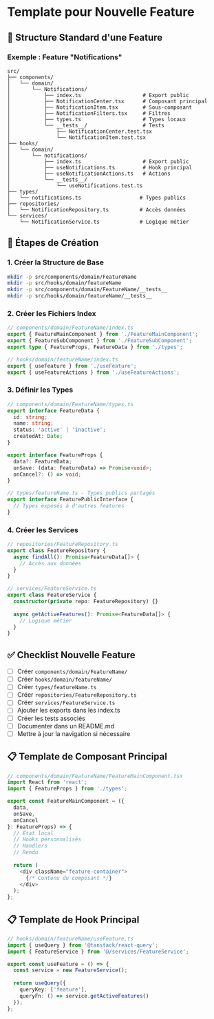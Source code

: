 
# Template pour Nouvelle Feature

## 🚀 Structure Standard d'une Feature

### Exemple : Feature "Notifications"

```
src/
├── components/
│   └── domain/
│       └── Notifications/
│           ├── index.ts                    # Export public
│           ├── NotificationCenter.tsx      # Composant principal
│           ├── NotificationItem.tsx        # Sous-composant
│           ├── NotificationFilters.tsx     # Filtres
│           ├── types.ts                    # Types locaux
│           └── __tests__/                  # Tests
│               ├── NotificationCenter.test.tsx
│               └── NotificationItem.test.tsx
├── hooks/
│   └── domain/
│       └── notifications/
│           ├── index.ts                    # Export public
│           ├── useNotifications.ts         # Hook principal
│           ├── useNotificationActions.ts   # Actions
│           └── __tests__/
│               └── useNotifications.test.ts
├── types/
│   └── notifications.ts                   # Types publics
├── repositories/
│   └── NotificationRepository.ts          # Accès données
└── services/
    └── NotificationService.ts             # Logique métier
```

## 📝 Étapes de Création

### 1. Créer la Structure de Base
```bash
mkdir -p src/components/domain/FeatureName
mkdir -p src/hooks/domain/featureName
mkdir -p src/components/domain/FeatureName/__tests__
mkdir -p src/hooks/domain/featureName/__tests__
```

### 2. Créer les Fichiers Index
```typescript
// components/domain/FeatureName/index.ts
export { FeatureMainComponent } from './FeatureMainComponent';
export { FeatureSubComponent } from './FeatureSubComponent';
export type { FeatureProps, FeatureData } from './types';

// hooks/domain/featureName/index.ts
export { useFeature } from './useFeature';
export { useFeatureActions } from './useFeatureActions';
```

### 3. Définir les Types
```typescript
// components/domain/FeatureName/types.ts
export interface FeatureData {
  id: string;
  name: string;
  status: 'active' | 'inactive';
  createdAt: Date;
}

export interface FeatureProps {
  data?: FeatureData;
  onSave: (data: FeatureData) => Promise<void>;
  onCancel?: () => void;
}

// types/featureName.ts - Types publics partagés
export interface FeaturePublicInterface {
  // Types exposés à d'autres features
}
```

### 4. Créer les Services
```typescript
// repositories/FeatureRepository.ts
export class FeatureRepository {
  async findAll(): Promise<FeatureData[]> {
    // Accès aux données
  }
}

// services/FeatureService.ts
export class FeatureService {
  constructor(private repo: FeatureRepository) {}
  
  async getActiveFeatures(): Promise<FeatureData[]> {
    // Logique métier
  }
}
```

## ✅ Checklist Nouvelle Feature

- [ ] Créer `components/domain/FeatureName/`
- [ ] Créer `hooks/domain/featureName/`
- [ ] Créer `types/featureName.ts`
- [ ] Créer `repositories/FeatureRepository.ts`
- [ ] Créer `services/FeatureService.ts`
- [ ] Ajouter les exports dans les index.ts
- [ ] Créer les tests associés
- [ ] Documenter dans un README.md
- [ ] Mettre à jour la navigation si nécessaire

## 📋 Template de Composant Principal
```typescript
// components/domain/FeatureName/FeatureMainComponent.tsx
import React from 'react';
import { FeatureProps } from './types';

export const FeatureMainComponent = ({ 
  data, 
  onSave, 
  onCancel 
}: FeatureProps) => {
  // État local
  // Hooks personnalisés
  // Handlers
  // Rendu
  
  return (
    <div className="feature-container">
      {/* Contenu du composant */}
    </div>
  );
};
```

## 📋 Template de Hook Principal
```typescript
// hooks/domain/featureName/useFeature.ts
import { useQuery } from '@tanstack/react-query';
import { FeatureService } from '@/services/FeatureService';

export const useFeature = () => {
  const service = new FeatureService();
  
  return useQuery({
    queryKey: ['feature'],
    queryFn: () => service.getActiveFeatures()
  });
};
```
